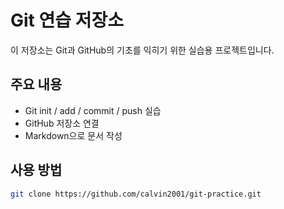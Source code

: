 # Git 연습 저장소

이 저장소는 Git과 GitHub의 기초를 익히기 위한 실습용 프로젝트입니다.

## 주요 내용

- Git init / add / commit / push 실습
- GitHub 저장소 연결
- Markdown으로 문서 작성

## 사용 방법

```bash
git clone https://github.com/calvin2001/git-practice.git
